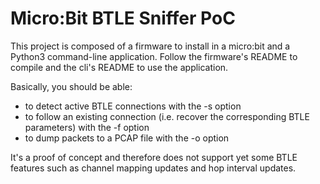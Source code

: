 Micro:Bit BTLE Sniffer PoC
==========================

This project is composed of a firmware to install in a micro:bit and a Python3 command-line
application. Follow the firmware's README to compile and the cli's README to use the application.

Basically, you should be able:

- to detect active BTLE connections with the -s option
- to follow an existing connection (i.e. recover the corresponding BTLE parameters) with the -f option
- to dump packets to a PCAP file with the -o option

It's a proof of concept and therefore does not support yet some BTLE features such as channel mapping
updates and hop interval updates.
